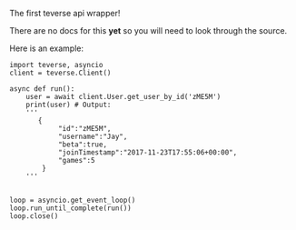 The first teverse api wrapper!

There are no docs for this **yet** so you will need to look through the source.

Here is an example:
```PY
import teverse, asyncio
client = teverse.Client()

async def run():
    user = await client.User.get_user_by_id('zME5M')
    print(user) # Output:
    '''
       {
            "id":"zME5M",
            "username":"Jay",
            "beta":true,
            "joinTimestamp":"2017-11-23T17:55:06+00:00",
            "games":5
        }
    '''


loop = asyncio.get_event_loop()
loop.run_until_complete(run())
loop.close()

```